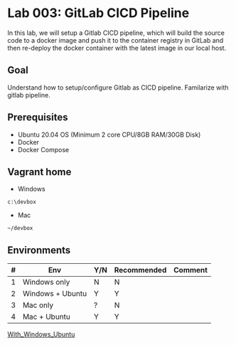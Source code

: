 # Lab 003: GitLab CICD Pipeline

In this lab, we will setup a Gitlab CICD pipeline, which will build the source code to a docker image and push it to the container registry in GitLab and then re-deploy the docker container with the latest image in our local host.

## Goal

Understand how to setup/configure Gitlab as CICD pipeline. Familarize with gitlab pipeline.

## Prerequisites

- Ubuntu 20.04 OS (Minimum 2 core CPU/8GB RAM/30GB Disk)
- Docker
- Docker Compose

## Vagrant home

- Windows

`c:\devbox`

- Mac

`~/devbox`

## Environments

| #  | Env  | Y/N  | Recommended   |  Comment |
|---|---|---|---|---|
| 1 | Windows only | N | N |   |
| 2 | Windows + Ubuntu | Y | Y |   |
| 3 | Mac only | ? | N |   |
| 4 | Mac + Ubuntu | Y | Y |   |

<!--
[Windows Only](01_N_WindowsOnly.md)
-->

[With_Windows_Ubuntu](02_Y_Windows_Ubuntu.md)

<!--
[Mac Only](03_YN_MacOnly.md)

[With_Mac_Ubuntu](04_Y_Mac_Ubuntu.md)
-->

<!--
## My troubleshooting

### [Windows] 0.0.0.0:5005 issue

```dos
C:\CodeUdemy\udemy-devops-9projects-free\003-GitlabCICD>docker compose up -d
[+] Running 2/3
 - Container 003-gitlabcicd-web-1            Starting                                                                                                                                                                        2.2s
 - Container 003-gitlabcicd-gitlab-runner-1  Started                                                                                                                                                                         2.2s
 - Container 003-gitlabcicd-hello-world-1    Running                                                                                                                                                                         0.0s
Error response from daemon: Ports are not available: exposing port TCP 0.0.0.0:5005 -> 0.0.0.0:0: listen tcp 0.0.0.0:5005: bind: An attempt was made to access a socket in a way forbidden by its access permissions.
```

Root cause: 5005 was blocked by Windows

```dos
C:\>netsh interface ipv4 show excludedportrange protocol=tcp 

Protocol tcp Port Exclusion Ranges

Start Port    End Port
----------    --------
      1045        1144
      1145        1244
      4523        4622
      4823        4922
      4923        5022
      7098        7197
      7198        7297
     14365       14464
     14765       14864
     14865       14964
     16826       16925
     16993       17092
     50000       50059     *

* - Administered port exclusions.
```

Solution: change to a different port

in `docker-compose.xml`:

```yml
      - '5055:5005'
```

```dos
C:\CodeUdemy\udemy-devops-9projects-free\003-GitlabCICD>docker compose up -d
[+] Running 3/3
 - Container 003-gitlabcicd-gitlab-runner-1  Started                                                                                                                              12.1s 
 - Container 003-gitlabcicd-hello-world-1    Started                                                                                                                              12.4s 
 - Container 003-gitlabcicd-web-1            Started                                                                                                                              12.4s 
```

### [GitLab] Set the initial root password

```yml
    image: 'gitlab/gitlab-ce:latest'
    restart: always
    hostname: 'gitlab.mydevopsrealprojects.com'
    environment:
      GITLAB_ROOT_PASSWORD: "Password2023#"
      EXTERNAL_URL: "http://gitlab.mydevopsrealprojects.com"
      GITLAB_OMNIBUS_CONFIG: |
        gitlab_rails['initial_root_password'] = "Password2023#"
        gitlab_rails['store_initial_root_password'] = true
        gitlab_rails['display_initial_root_password'] = true
    ports:
```

### [GitLab] 422

Clear the cookie and cache, then restart Chrome!
-->
